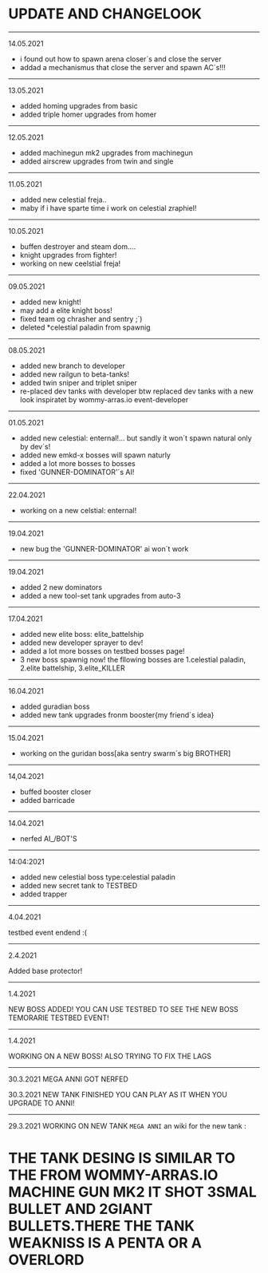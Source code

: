 # UPDATE AND CHANGELOOK
----------------------------------------------------------------------------------------------
14.05.2021

* i found out how to spawn arena closer´s and close the server
* addad a mechanismus that close the server and spawn AC´s!!!
__________________________________________________________________
13.05.2021

* added homing upgrades from basic
* added triple homer upgrades from homer
___________________________________________________________
12.05.2021

* added machinegun mk2 upgrades from machinegun
* added airscrew upgrades from twin and single
______________________________________________________________________________
11.05.2021

* added new celestial freja..
* maby if i have sparte time i work on celestial zraphiel!
__________________________________________________________________________________
10.05.2021

* buffen destroyer and steam dom....
* knight upgrades from fighter!
* working on new ceelstial freja!
____________________________________________________________________________________
09.05.2021

* added new knight!
* may add a elite knight boss!
* fixed team og chrasher and sentry ;´)
* deleted *celestial paladin    from spawnig

_________________________________________________________________________________________________

08.05.2021

* added new branch to developer
* added new railgun to beta-tanks!
* added twin sniper and triplet sniper
* re-placed dev tanks with developer btw replaced dev tanks with a new look inspiratet by wommy-arras.io event-developer

__________________________________________________________________________________________
01.05.2021

* added new celestial: enternal!... but sandly it won´t spawn natural only by dev´s!
* added new emkd-x bosses will spawn naturly
* added a lot more bosses to bosses 
* fixed 'GUNNER-DOMINATOR'´s AI!
____________________________________________________________________________________________
22.04.2021

* working on a new celstial: enternal!
__________________________________________________________________________________________________
19.04.2021 

* new bug the 'GUNNER-DOMINATOR' ai won´t work
__________________________________________________________________________________________
19.04.2021

* added 2 new dominators
* added a new tool-set tank upgrades from auto-3
____________________________________________________________________________________________
17.04.2021

* added new elite boss: elite_battelship
* added new developer sprayer to dev!
* added a lot more bosses on testbed bosses page!
* 3 new boss spawnig now! the fllowing bosses are
1.celestial paladin, 2.elite battelship, 3.elite_KILLER
_______________________________________________________________________________________________
16.04.2021

* added guradian boss
* added new tank upgrades fronm booster{my friend´s idea}
_________________________________________________________________________
15.04.2021

* working on the guridan boss[aka sentry swarm´s big BROTHER]
___________________________________________________________________________________________
14,04.2021
* buffed booster closer
* added barricade
_______________________________________________________________________________________________________
14.04.2021
* nerfed AI_/BOT'S
__________________________________________________________________________________________________
14:04:2021
* added new celestial boss type:celestial paladin
* added new secret tank to TESTBED
* added trapper
______________________________________________________________________________________________________
4.04.2021

testbed event endend :(

__________________________________________________________________________________________________
2.4.2021

Added base protector!

______________________________________________________________________________________________________
1.4.2021 

NEW BOSS ADDED! YOU CAN USE TESTBED TO SEE THE NEW BOSS
TEMORARIE TESTBED EVENT!
____________________________________________________________________________________________________________________________________________________________
1.4.2021

WORKING ON A NEW BOSS!
ALSO TRYING TO FIX THE LAGS
______________________________________________________________________________________________________
30.3.2021
MEGA ANNI GOT NERFED

30.3.2021
NEW TANK FINISHED YOU CAN PLAY AS IT WHEN YOU UPGRADE TO ANNI!

-----------------------------------------------------------------------------------------------
 29.3.2021
WORKING ON NEW TANK `MEGA ANNI`   an wiki for the new tank :  
# THE TANK DESING IS SIMILAR TO THE FROM WOMMY-ARRAS.IO MACHINE GUN MK2 IT SHOT 3SMAL BULLET AND 2GIANT BULLETS.THERE THE TANK WEAKNISS IS A PENTA OR A OVERLORD
